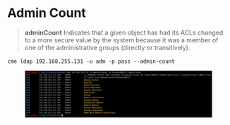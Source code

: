 # Admin Count



> **adminCount** Indicates that a given object has had its ACLs changed to a more secure value by the system because it was a member of one of the administrative groups (directly or transitively).

```
cme ldap 192.168.255.131 -u adm -p pass --admin-count
```

<figure><img src="../../../../.gitbook/assets/image (33).png" alt=""><figcaption></figcaption></figure>
